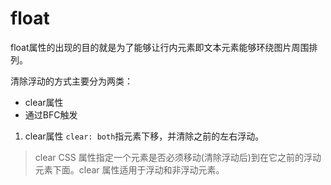 # float
float属性的出现的目的就是为了能够让行内元素即文本元素能够环绕图片周围排列。

清除浮动的方式主要分为两类：
- clear属性
- 通过BFC触发

1. clear属性
`clear: both`指元素下移，并清除之前的左右浮动。
>clear CSS 属性指定一个元素是否必须移动(清除浮动后)到在它之前的浮动元素下面。clear 属性适用于浮动和非浮动元素。